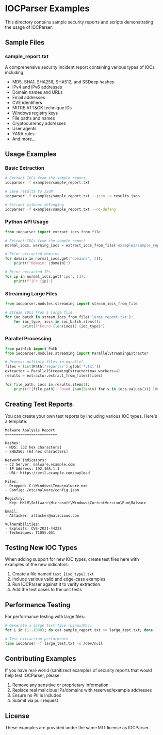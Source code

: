 # IOCParser Examples

This directory contains sample security reports and scripts demonstrating the usage of IOCParser.

## Sample Files

### sample_report.txt
A comprehensive security incident report containing various types of IOCs including:
- MD5, SHA1, SHA256, SHA512, and SSDeep hashes
- IPv4 and IPv6 addresses
- Domain names and URLs
- Email addresses
- CVE identifiers
- MITRE ATT&CK technique IDs
- Windows registry keys
- File paths and names
- Cryptocurrency addresses
- User agents
- YARA rules
- And more...

## Usage Examples

### Basic Extraction
```bash
# Extract IOCs from the sample report
iocparser -f examples/sample_report.txt

# Save results to JSON
iocparser -f examples/sample_report.txt --json -o results.json

# Extract without defanging
iocparser -f examples/sample_report.txt --no-defang
```

### Python API Usage
```python
from iocparser import extract_iocs_from_file

# Extract IOCs from the sample report
normal_iocs, warning_iocs = extract_iocs_from_file('examples/sample_report.txt')

# Print extracted domains
for domain in normal_iocs.get('domains', []):
    print(f"Domain: {domain}")

# Print extracted IPs
for ip in normal_iocs.get('ips', []):
    print(f"IP: {ip}")
```

### Streaming Large Files
```python
from iocparser.modules.streaming import stream_iocs_from_file

# Stream IOCs from a large file
for ioc_batch in stream_iocs_from_file('large_report.txt'):
    for ioc_type, iocs in ioc_batch.items():
        print(f"Found {len(iocs)} {ioc_type}")
```

### Parallel Processing
```python
from pathlib import Path
from iocparser.modules.streaming import ParallelStreamingExtractor

# Process multiple files in parallel
files = list(Path('reports/').glob('*.txt'))
extractor = ParallelStreamingExtractor(max_workers=4)
results = extractor.extract_from_files(files)

for file_path, iocs in results.items():
    print(f"{file_path}: Found {sum(len(v) for v in iocs.values())} IOCs")
```

## Creating Test Reports

You can create your own test reports by including various IOC types. Here's a template:

```text
Malware Analysis Report
========================

Hashes:
- MD5: [32 hex characters]
- SHA256: [64 hex characters]

Network Indicators:
- C2 Server: malware.example.com
- IP Address: 192.168.1.1
- URL: https://evil.example.com/payload

Files:
- Dropped: C:\Windows\Temp\malware.exe
- Config: /etc/malware/config.json

Registry:
- Key: HKLM\Software\Microsoft\Windows\CurrentVersion\Run\Malware

Email:
- Attacker: attacker@malicious.com

Vulnerabilities:
- Exploits: CVE-2021-44228
- Techniques: T1055.001
```

## Testing New IOC Types

When adding support for new IOC types, create test files here with examples of the new indicators:

1. Create a file named `test_[ioc_type].txt`
2. Include various valid and edge-case examples
3. Run IOCParser against it to verify extraction
4. Add the test cases to the unit tests

## Performance Testing

For performance testing with large files:

```bash
# Generate a large test file (Linux/Mac)
for i in {1..1000}; do cat sample_report.txt >> large_test.txt; done

# Test extraction performance
time iocparser -f large_test.txt -o /dev/null
```

## Contributing Examples

If you have real-world (sanitized) examples of security reports that would help test IOCParser, please:

1. Remove any sensitive or proprietary information
2. Replace real malicious IPs/domains with reserved/example addresses
3. Ensure no PII is included
4. Submit via pull request

## License

These examples are provided under the same MIT license as IOCParser.
